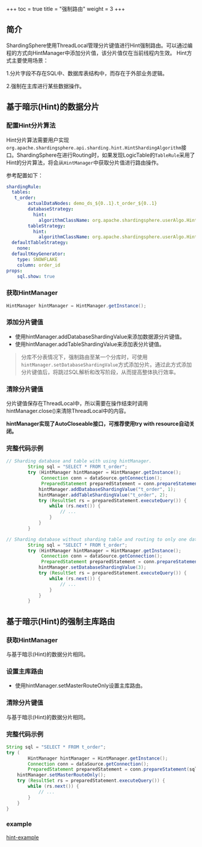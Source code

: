 +++
toc = true
title = "强制路由"
weight = 3
+++

## 简介

ShardingSphere使用ThreadLocal管理分片键值进行Hint强制路由。可以通过编程的方式向HintManager中添加分片值，该分片值仅在当前线程内生效。
Hint方式主要使用场景：

1.分片字段不存在SQL中、数据库表结构中，而存在于外部业务逻辑。

2.强制在主库进行某些数据操作。

## 基于暗示(Hint)的数据分片

### 配置Hint分片算法

Hint分片算法需要用户实现`org.apache.shardingsphere.api.sharding.hint.HintShardingAlgorithm`接口。ShardingSphere在进行Routing时，如果发现LogicTable的`TableRule`采用了
Hint的分片算法，将会从`HintManager`中获取分片值进行路由操作。

参考配置如下：

```yaml
shardingRule:
  tables:
   t_order:
        actualDataNodes: demo_ds_${0..1}.t_order_${0..1}
        databaseStrategy:
          hint:
            algorithmClassName: org.apache.shardingsphere.userAlgo.HintAlgorithm
        tableStrategy:
          hint:
            algorithmClassName: org.apache.shardingsphere.userAlgo.HintAlgorithm
  defaultTableStrategy:
    none:
  defaultKeyGenerator:
    type: SNOWFLAKE
    column: order_id
props:
    sql.show: true
```

### 获取HintManager

```java
HintManager hintManager = HintManager.getInstance();
```

### 添加分片键值

- 使用hintManager.addDatabaseShardingValue来添加数据源分片键值。
- 使用hintManager.addTableShardingValue来添加表分片键值。

> 分库不分表情况下，强制路由至某一个分库时，可使用`hintManager.setDatabaseShardingValue`方式添加分片。通过此方式添加分片键值后，将跳过SQL解析和改写阶段，从而提高整体执行效率。

### 清除分片键值

分片键值保存在ThreadLocal中，所以需要在操作结束时调用hintManager.close()来清除ThreadLocal中的内容。

__hintManager实现了AutoCloseable接口，可推荐使用try with resource自动关闭。__

### 完整代码示例

```java
// Sharding database and table with using hintManager.
        String sql = "SELECT * FROM t_order";
        try (HintManager hintManager = HintManager.getInstance();
             Connection conn = dataSource.getConnection();
             PreparedStatement preparedStatement = conn.prepareStatement(sql)) {
            hintManager.addDatabaseShardingValue("t_order", 1);
            hintManager.addTableShardingValue("t_order", 2);
            try (ResultSet rs = preparedStatement.executeQuery()) {
                while (rs.next()) {
                    // ...
                }
            }
        }

// Sharding database without sharding table and routing to only one database with using hintManger.
        String sql = "SELECT * FROM t_order";
        try (HintManager hintManager = HintManager.getInstance();
             Connection conn = dataSource.getConnection();
             PreparedStatement preparedStatement = conn.prepareStatement(sql)) {
            hintManager.setDatabaseShardingValue(3);
            try (ResultSet rs = preparedStatement.executeQuery()) {
                while (rs.next()) {
                    // ...
                }
            }
        }
```

## 基于暗示(Hint)的强制主库路由

### 获取HintManager

与基于暗示(Hint)的数据分片相同。

### 设置主库路由

- 使用hintManager.setMasterRouteOnly设置主库路由。

### 清除分片键值

与基于暗示(Hint)的数据分片相同。

### 完整代码示例

```java
String sql = "SELECT * FROM t_order";
try (
        HintManager hintManager = HintManager.getInstance();
        Connection conn = dataSource.getConnection();
        PreparedStatement preparedStatement = conn.prepareStatement(sql)) {
    hintManager.setMasterRouteOnly();
    try (ResultSet rs = preparedStatement.executeQuery()) {
        while (rs.next()) {
            // ...
        }
    }
}
```

### example
[hint-example](https://github.com/apache/shardingsphere-example/tree/4.0.0-RC2/sharding-jdbc-example/other-feature-example/hint-example)
